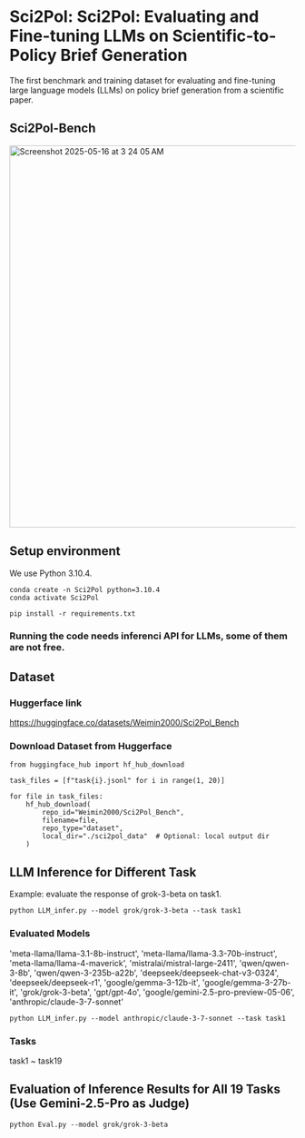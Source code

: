 # Sci2Pol: Sci2Pol: Evaluating and Fine-tuning LLMs on Scientific-to-Policy Brief Generation

The first benchmark and training dataset for evaluating and fine-tuning large language models (LLMs) on policy brief generation from a scientific paper.

## Sci2Pol-Bench

<img width="673" alt="Screenshot 2025-05-16 at 3 24 05 AM" src="https://github.com/user-attachments/assets/e23908cb-e73e-43de-9b69-ffad7d7c2334" />



## Setup environment

We use Python 3.10.4.

```
conda create -n Sci2Pol python=3.10.4
conda activate Sci2Pol
```

```
pip install -r requirements.txt
```

### Running the code needs inferenci API for LLMs, some of them are not free.

## Dataset

### Huggerface link

https://huggingface.co/datasets/Weimin2000/Sci2Pol_Bench

### Download Dataset from Huggerface

```
from huggingface_hub import hf_hub_download

task_files = [f"task{i}.jsonl" for i in range(1, 20)]

for file in task_files:
    hf_hub_download(
        repo_id="Weimin2000/Sci2Pol_Bench",
        filename=file,
        repo_type="dataset",
        local_dir="./sci2pol_data"  # Optional: local output dir
    )
```

## LLM Inference for Different Task

Example: evaluate the response of grok-3-beta on task1.

```
python LLM_infer.py --model grok/grok-3-beta --task task1
```

### Evaluated Models
'meta-llama/llama-3.1-8b-instruct', 'meta-llama/llama-3.3-70b-instruct', 'meta-llama/llama-4-maverick', 'mistralai/mistral-large-2411', 'qwen/qwen-3-8b', 'qwen/qwen-3-235b-a22b', 'deepseek/deepseek-chat-v3-0324', 'deepseek/deepseek-r1', 'google/gemma-3-12b-it', 'google/gemma-3-27b-it', 'grok/grok-3-beta', 'gpt/gpt-4o', 'google/gemini-2.5-pro-preview-05-06', 'anthropic/claude-3-7-sonnet'

```
python LLM_infer.py --model anthropic/claude-3-7-sonnet --task task1
```

### Tasks
task1 ~ task19

## Evaluation of Inference Results for All 19 Tasks (Use Gemini-2.5-Pro as Judge)

```
python Eval.py --model grok/grok-3-beta
```
